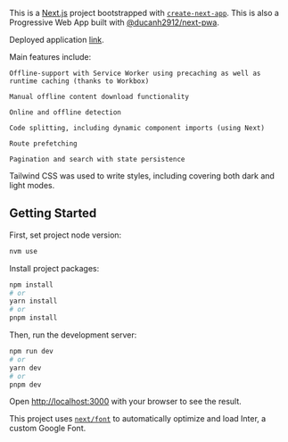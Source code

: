 This is a [Next.js](https://nextjs.org/) project bootstrapped with [`create-next-app`](https://github.com/vercel/next.js/tree/canary/packages/create-next-app).
This is also a Progressive Web App built with [@ducanh2912/next-pwa](https://www.npmjs.com/package/@ducanh2912/next-pwa). 

Deployed application [link](https://pwa-pokemons-demo.vercel.app/).

Main features include:

    Offline-support with Service Worker using precaching as well as runtime caching (thanks to Workbox)
    
    Manual offline content download functionality

    Online and offline detection 

    Code splitting, including dynamic component imports (using Next)
    
    Route prefetching
    
    Pagination and search with state persistence

Tailwind CSS was used to write styles, including covering both dark and light modes.

## Getting Started
First, set project node version:

```bash
nvm use
```

Install project packages:

```bash
npm install
# or
yarn install
# or
pnpm install
```

Then, run the development server:

```bash
npm run dev
# or
yarn dev
# or
pnpm dev
```

Open [http://localhost:3000](http://localhost:3000) with your browser to see the result.

This project uses [`next/font`](https://nextjs.org/docs/basic-features/font-optimization) to automatically optimize and load Inter, a custom Google Font.
